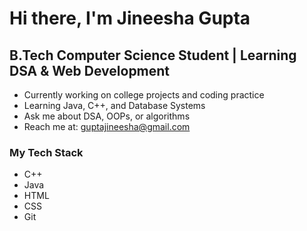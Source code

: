  # Hi there, I'm Jineesha Gupta

 ## B.Tech Computer Science Student | Learning DSA & Web Development

  -  Currently working on college projects and coding practice
  -  Learning Java, C++, and Database Systems
  -  Ask me about DSA, OOPs, or algorithms
  -  Reach me at: guptajineesha@gmail.com

 ### My Tech Stack
  - C++
  - Java
  - HTML
  - CSS
  - Git
